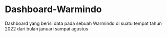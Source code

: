 # Dashboard-Warmindo
Dashboard yang berisi data pada sebuah Warmindo di suatu tempat tahun 2022 dari bulan januari sampai agustus

